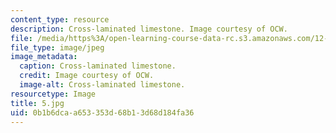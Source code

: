 ```yaml
---
content_type: resource
description: Cross-laminated limestone. Image courtesy of OCW.
file: /media/https%3A/open-learning-course-data-rc.s3.amazonaws.com/12-110-sedimentary-geology-fall-2004/0b1b6dcaa653353d68b13d68d184fa36_5.jpg
file_type: image/jpeg
image_metadata:
  caption: Cross-laminated limestone.
  credit: Image courtesy of OCW.
  image-alt: Cross-laminated limestone.
resourcetype: Image
title: 5.jpg
uid: 0b1b6dca-a653-353d-68b1-3d68d184fa36
---
```

